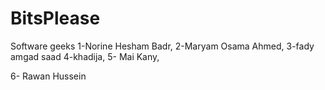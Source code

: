 # BitsPlease
Software geeks
1-Norine Hesham Badr,
2-Maryam Osama Ahmed,
3-fady amgad saad
4-khadija,
5- Mai Kany,


6- Rawan Hussein

